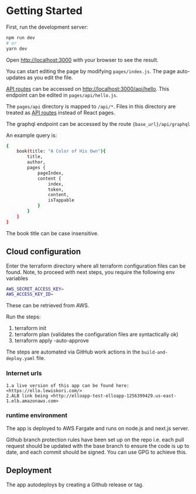 # Getting Started

First, run the development server:

```bash
npm run dev
# or
yarn dev
```

Open [http://localhost:3000](http://localhost:3000) with your browser to see the result.

You can start editing the page by modifying `pages/index.js`. The page auto-updates as you edit the file.

[API routes](https://nextjs.org/docs/api-routes/introduction) can be accessed on [http://localhost:3000/api/hello](http://localhost:3000/api/hello). This endpoint can be edited in `pages/api/hello.js`.

The `pages/api` directory is mapped to `/api/*`. Files in this directory are treated as [API routes](https://nextjs.org/docs/api-routes/introduction) instead of React pages.

The graphql endpoint can be accessed by the route `{base_url}/api/graphql`

An example query is:

```sh
{ 
    book(title: "A Color of His Own"){
        title,
        author,
        pages {
            pageIndex,
            content {
                index,
                token,
                content,
                isTappable
            }
        }
    }
}
```

The book title can be case insensitive.

## Cloud configuration

Enter the terraform directory where all terraform configuration files can be found.
Note, to proceed with next steps, you require the following env variables

```sh
AWS_SECRET_ACCESS_KEY=
AWS_ACCESS_KEY_ID=
```

These can be retrieved from AWS.

Run the steps:

  1. terraform init
  2. terraform plan (validates the configuration files are syntactically ok)
  3. terraform apply -auto-approve

The steps are automated via GitHub work actions in the `build-and-deploy.yaml` file.

### Internet urls

    1.a live version of this app can be found here: <https://ello.lewiskori.com/>
    2.ALB link being <http://elloapp-test-elloapp-1256399429.us-east-1.elb.amazonaws.com>

### runtime environment

The app is deployed to AWS Fargate and runs on node.js and next.js server.

Github branch protection rules have been set up on the repo i.e. each pull request should be updated with the base branch to ensure the code is up to date, and each commit should be signed. You can use GPG to achieve this.

## Deployment

The app autodeploys by creating a Github release or tag.
